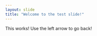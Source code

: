 ```yaml
---
layout: slide
title: "Welcome to the test slide!"
---
```

This works!
Use the left arrow to go back!
